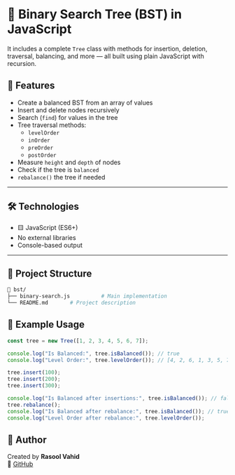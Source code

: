 
# 🧠 Binary Search Tree (BST) in JavaScript

It includes a complete `Tree` class with methods for insertion, deletion, traversal, balancing, and more — all built using plain JavaScript with recursion.

## 🚀 Features

- Create a balanced BST from an array of values
- Insert and delete nodes recursively
- Search (`find`) for values in the tree
- Tree traversal methods:
  - `levelOrder`
  - `inOrder`
  - `preOrder`
  - `postOrder`
- Measure `height` and `depth` of nodes
- Check if the tree is `balanced`
- `rebalance()` the tree if needed

---

## 🛠️ Technologies

- 🟨 JavaScript (ES6+)
- No external libraries
- Console-based output

---

## 📂 Project Structure

```bash
📁 bst/
├── binary-search.js          # Main implementation
└── README.md       # Project description
```


## 📄 Example Usage

```js
const tree = new Tree([1, 2, 3, 4, 5, 6, 7]);

console.log("Is Balanced:", tree.isBalanced()); // true
console.log("Level Order:", tree.levelOrder()); // [4, 2, 6, 1, 3, 5, 7]

tree.insert(100);
tree.insert(200);
tree.insert(300);

console.log("Is Balanced after insertions:", tree.isBalanced()); // false
tree.rebalance();
console.log("Is Balanced after rebalance:", tree.isBalanced()); // true
console.log("Level Order after rebalance:", tree.levelOrder());
```

## 👤 Author

Created by **Rasool Vahid**  
🔗 [GitHub](https://github.com/mutopia7)




